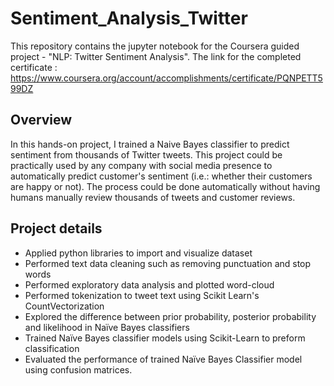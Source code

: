 # Sentiment_Analysis_Twitter
This repository contains the jupyter notebook for the Coursera guided project - "NLP: Twitter Sentiment Analysis".
The link for the completed certificate :
https://www.coursera.org/account/accomplishments/certificate/PQNPETT599DZ


## Overview
In this hands-on project, I trained a Naive Bayes classifier to predict sentiment from thousands of Twitter tweets. This project could be practically used by any company with social media presence to automatically predict customer's sentiment (i.e.: whether their customers are happy or not). The process could be done automatically without having humans manually review thousands of tweets and customer reviews.


## Project details 
- Applied python libraries to import and visualize dataset
- Performed text data cleaning such as removing punctuation and stop words
- Performed exploratory data analysis and plotted word-cloud
- Performed tokenization to tweet text using Scikit Learn's CountVectorization
- Explored the difference between prior probability, posterior probability and likelihood in Naïve Bayes classifiers
- Trained Naïve Bayes classifier models using Scikit-Learn to preform classification
- Evaluated the performance of trained Naïve Bayes Classifier model using confusion matrices.
